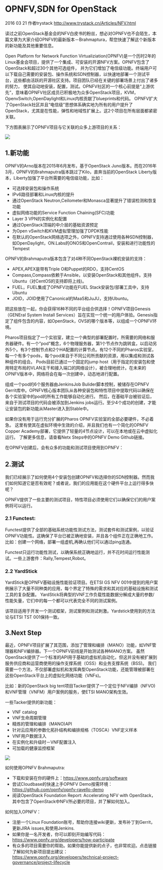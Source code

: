 
# OPNFV,SDN for OpenStack #

2016 03 21 作者trystack
http://www.trystack.cn/Articles/NFV.html

读过之前OpenStack基金会的NFV白皮书的粉丝，想必对OPNFV也不会陌生，本篇文章为大家介绍OPNFV的最新版本－Brahmaptura，帮您快速了解这个新版本的新功能及其他重要信息。 

Open Platform for Network Function Virtualiziation(OPNFV)是一个历时2年的Linux基金会项目，提供了一个集成、可安装的开源NFV方案。OPNFV包含了OpenStack和超过30个其他可选组件， 并为它们增加了电信级功能。终端用户可以下载自己需要的安装包、操作系统和SDN控制器，以快速地部署一个测试平台，这些都由活跃的开源社区支持。项目团队已经在关键的部署场景上付出了诸多的努力， 使其自动地安装，配置，测试。OPNFV社区的一个核心前提是“上游优先”，意味着OPNFV社区成员已积极地为众多OpenStack项目，KVM，OpenvSwitch,OpenDaylight和Linux内核贡献了blueprints和代码。 OPNFV扩大了OpenStack社区并且“电信级”思想体系确实地为所有的用户提升了OpenStack，尤其是在性能，弹性和地域性扩展上。这2个项目在所有层面都紧密关联。 

下方图表展示了OPNFV项目与它关联的众多上游项目的关系： 

![](/kvm_blog/files/cloud/opnfv.jpg)
 

## 1.新功能 ##

OPNFV的Arno版本在2015年6月发布，基于OpenStack Juno版本。而在2016年3月，OPNFV的Brahmaputra版本跳过了Kilo，直奔当前的OpenStack Liberty版本，Liberty加强了平台所需要的电信级功能，比如： 

- 可选择安装包和操作系统
- IPv6路径部署和Linux内核的提升
- 通过OpenStack Neutron,Ceilometer和Monasca显著提升了错误检测和恢复功能
- 虚拟网络功能的Service Function Chaining(SFC)功能
- Layer 3 VPN的实例化和配置
- 通过OpenStack顶端的中介层的基础资源预定
- 为Open vSwitch和KVM虚拟管理加强了DPDK性能
- 在默认的OpenStack网络选项之外，OPNFV支持通过使用各种SDN控制器，如OpenDaylight，ON.Labs的ONOS和OpenContrail，安装和进行功能性的Tempest

OPNFV的Brahmaputra版本包含了对4种不同OpenStack裸机安装的支持： 

- APEX,APEX是带有Triple O和Puppet的RDO，支持CentOS
- Compass,Compass依赖于Ansible，以安装OpenStack和其他组件。支持Ubuntu（对CentOS的支持即将上线)。
- FUEL，FUEL集成了OPNFV功能在FUEL Stack安装包/部署工具中，支持Ubuntu
- JOID，JOID使用了Canonical的MaaS和JuJU，支持Ubuntu。

把这些放在一起，你会获得16种不同的平台组合供选择！OPNFV项目Genesis（GENEral System Install Services）旨在实现一个统一的用户体验。Genesis指定了组件包含的内容，如OpenStack，OVS的哪个版本等，以组成一个OPNFV环境。 

Pharos项目指定了一个实验室，建立一个典型的部署配置时，所需要的网络和服务器硬件。有一个”pod"概念，6个物理服务器，第1个节点作为跳转盒，以启动另外5个。有3个控制节点和2个HA配置的计算节点。有12个不同的Pharos实验室，每一个有多个pods，每个pod来自于不同公司所贡献的资源，用以集成和测试各种组件的组合。 Pods目前已通过一个固定的jump host（用于指定的安装包和使用特定布局的VLAN主干和接入端口的网络设计），被合理地统计。在未来的OPNFV版本中，网络将会在每一次创建中，动态地进行配置。 

组成一个pod的6个服务器由JenkinsJob Bulider脚本控制，被储存在OPNFV Gerrit库中。OPNFV核心版本团队从各种安装包和特性项目中提取代码以确保在各个实验室中的pod的所有工作能够自动化进行。 然后，在基础平台被验证后，来自于测试项目的代码会被添加到Jenkins jobs运行。至少4个成功的创建，才能让安装包的新功能从Master进入到Stable中。 

如果你没有用于运行充分扩展的Pharos OPNFV实验室的全部必要硬件，不必着急。 这里有使其在虚拟环境中生效的介绍，并且我们也有一个简化的OPNFV Copper Academy部署，它提供了轻量的4节点设计，可以在本地或在云中虚拟化运行。 了解更多信息，请查看Netx Steps中的OPNFV Demo Github链接。 

在OPNFV创建后，会有众多的功能和测试项目使用到OPNFV： 

## 2.测试 ##

我们已经展示了如何使用4个安装包创建OPNFV和选择你的SDN控制器。然而我们如何知道它是否有效呢？或者说，我们的应用能在这个硬件平台上运行得多快呢？ 

OPNFV提供了一些主要的测试项目，特性项目必须使用它们以确保它们的用户案例将可以运行。 

### 2.1 Functest: ###

Functest提供了全部的基础系统功能性测试方法，测试套件和测试案例，以验证OPNFV功能性。这确保了平台已被正确地安装，并且各个组件正在正确地工作。 比如：创建一个网络，部署一组虚机,再确认他们可以通过ping连通。 

Functest只运行功能性测试，以确保系统正确地运行，并不花时间运行性能测试。一些上游套件：Rally,Tempest,Robot。 

### 2.2 YardStick  ###

YardStick是OPNFV基础设施性能验证项目。在ETSI GS NFV 001中提到的用户案例展示了大量不同种类的应用，每个界定了特殊的需求和其对应的基础设施和测试工具的复杂配置。 YardStick将典型的VNF工作负载性能数据分解成大量的参数/性能矢量，它们中的每一个都可以代表完全不同的测试案例。 

该项目适用于开发一个测试框架，测试案例和测试刺激。Yardstick使用到的方法论与ETSI TST 001保持一致。 

 

## 3.Next Step ##

最近，OPNFV项目扩展了其范围，添加了管理和编排（MANO）功能，如VNF管理器和NFV编排器。下一个OPNFV前线是开始测试各种MANO方案。 虽然OpenStack提供了一个标准的API用于基础的虚拟机自动化，但这并没有被扩展到服务供应商和运营商使用的操作支撑系统（OSS）和业务支撑系统（BSS)。 我们需要一个方法，不仅部署虚拟机和发挥典型OpenStack功能，还能管理被部署在这些OpenStack平台上的虚拟化网络功能（VNFs)。 

比如：新的OpenStack big tent项目Tacker提供了一个定位于NFV编排（NFVO)和VNF管理（VNFM）用户案例的服务，使ETSI MANO架构生效。 

一些Tacker提供的新功能： 
- VNF catalog
- VNF生命周期管理
- 精炼的管理和编排（MANO)API
- 针对云应用的参数化拓扑结构和编排规格（TOSCA）VNF定义样本
- VNF用户数据注入
- 在实例化和升级时－VNF配置注入
- 可加载的健康监控框架

![](/kvm_blog/files/cloud/opnfv2.jpg)

如何使用OPNFV Brahmaputra:

- 下载和安装在你的硬件上：https://www.opnfv.org/software
- 尝试Cloudbase的快速上手OPNFV Demo按需环境：https://github.com/opnfv/opnfv-ravello-demo
- 阅读OpenStack Foundation Report: Accelerating NFV with OpenStack，其中包含了OpenStack中NFV所必要的项目，并了解如何加入。

如何加入OPNFV：

- 注册一个Linux Foundation账号，帮助你连接wiki更新，发布补丁到Gerrit，更新JIRA issues,和使用Jenkins.
- 如果你是一名开发者，你可以即刻开始编写代码：https://www.opnfv.org/developers/how-participate
- 有众多的项目需要你的帮助。如果你能提供新的点子，也非常欢迎。点击链接了解如何为新项目提出建议：https://www.opnfv.org/developers/technical-project-governance/project-lifecycle 
